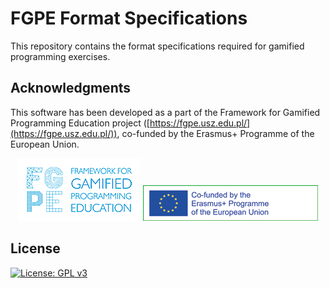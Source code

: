 # FGPE Format Specifications

This repository contains the format specifications required for gamified programming exercises.

## Acknowledgments

This software has been developed as a part of the Framework for Gamified Programming Education project ([https://fgpe.usz.edu.pl/](https://fgpe.usz.edu.pl/)), co-funded by the Erasmus+ Programme of the European Union.

<p align="center">
  <img alt="Framework for Gamified Programming Education project" src="./docs/logo_FGPE.jpg">
  <img alt="Erasmus+" src="./docs/logo_erasmus.jpg">
</p>

## License

[![License: GPL v3](https://img.shields.io/badge/License-GPLv3-blue.svg)](https://www.gnu.org/licenses/gpl-3.0)
